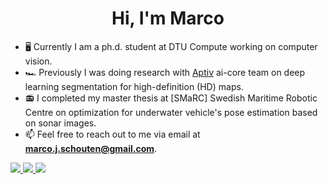 <h1 align="center">Hi, I'm Marco</h1>

- 🖥️ Currently I am a ph.d. student at DTU Compute working on computer vision.
- :racing_car: Previously I was doing research with [Aptiv](https://www.aptiv.com/) ai-core team on deep learning segmentation for high-definition (HD) maps.
- 📻 I completed my master thesis at [SMaRC] Swedish Maritime Robotic Centre on optimization for underwater vehicle's pose estimation based on sonar images.
- 📫 Feel free to reach out to me via email at **marco.j.schouten@gmail.com**.

<a href="https://www.linkedin.com/in/schoutenmarco/">  <img src="https://img.shields.io/badge/LinkedIn-0077B5?style=for-the-badge&logo=linkedin&logoColor=white" /> </a>
<a href="https://marcoschouten.github.io/">  <img src="https://img.shields.io/badge/GitHub%20Pages-222222?style=for-the-badge&logo=GitHub%20Pages&logoColor=white" /> </a> <a href="https://scholar.google.com/citations?user=SdQ_lIIAAAAJ&hl=en">  <img src="https://img.shields.io/badge/Google%20Scholar-4285F4?style=for-the-badge&logo=google-scholar&logoColor=white" /> </a>





